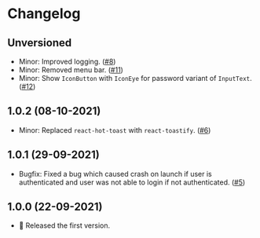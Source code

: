 # Changelog

## Unversioned

-   Minor: Improved logging. ([#8](https://github.com/twesterapp/twester/pull/8))
-   Minor: Removed menu bar. ([#11](https://github.com/twesterapp/twester/pull/11))
-   Minor: Show `IconButton` with `IconEye` for password variant of `InputText`. ([#12](https://github.com/twesterapp/twester/pull/12))

## 1.0.2 (08-10-2021)

-   Minor: Replaced `react-hot-toast` with `react-toastify`. ([#6](https://github.com/twesterapp/twester/pull/6))

## 1.0.1 (29-09-2021)

-   Bugfix: Fixed a bug which caused crash on launch if user is authenticated and user was not able to login if not authenticated. ([#5](https://github.com/twesterapp/twester/pull/5))

## 1.0.0 (22-09-2021)

-   🎉 Released the first version.
